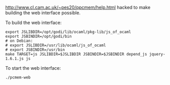 http://www.cl.cam.ac.uk/~pes20/ppcmem/help.html hacked to make building the web interface possible.

To build the web interface:

	export JSLIBDIR=/opt/godi/lib/ocaml/pkg-lib/js_of_ocaml
	export JSBINDIR=/opt/godi/bin
	# on Debian:
	# export JSLIBDIR=/usr/lib/ocaml/js_of_ocaml
	# export JSBINDIR=/usr/bin
	make TARGET=js JSLIBDIR=$JSLIBDIR JSBINDIR=$JSBINDIR depend_js jquery-1.6.1.js js

To start the web interface:

	./pcmem-web
